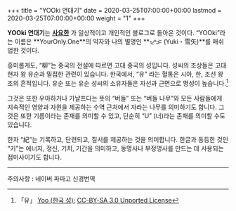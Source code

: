 +++
title = "YOOki 연대기"
date = 2020-03-25T07:00:00+00:00
lastmod = 2020-03-25T07:00:00+00:00
weight = "1"
+++

**<span lang="en-ph">YOOki</span> 연대기**는 __[사요한](https://YourOnly.One)__ 가 일상적이고 개인적인 블로그로 돌아온 것이다. <q><span lang="en-ph">YOOki</span></q>라는 이름은 **<span lang="en-ph">YourOnly.One</span>**의 약자와 나의 별명인 **<span lang="tl-Tglg">ᜌᜓᜃᜒ</span> (<span lang="ja-latn">Yuki</span><span lang="ja">・雪矢</span>)**를 매쉬업한 것이다.

흥미롭게도, <q lang="zh">柳</q>는 중국의 전설에 따르면 고대 중국의 성입니다. 성씨의 조상들은 고대 현자 왕 유순과 밀접한 관련이 있습니다. 한국에서, <q lang="ko">유</q> 라는 혈통은 시아, 한, 조선 왕조의 흔적입니다. 유순 또는 유순 성씨의 소유자들은 자선과 근면으로 명성이 높습니다.[^유]

그것은 또한 우아하거나 가냘프다는 뜻의 <q>버들</q> 또는 <q>버들 나무</q>와 모든 사람들에게 지속적인 영양과 자원을 제공하는 수역 근처에서 자라는 나무를 의미하기도 합니다. 그것은 또한 기름이라는 존재를 의미할 수 있고, 단순히 <q lang="en">U</q> (너)라는 존재를 의미할 수도 있습니다.

[^유]: 「유」 [Yoo (한국 성)](https://en.wikipedia.org/wiki/Yoo_(Korean_surname)); [CC-BY-SA 3.0 Unported License](https://en.wikipedia.org/wiki/Wikipedia:Text_of_Creative_Commons_Attribution-ShareAlike_3.0_Unported_License)

한자 <q lang="zh">紀</q>는 기록하고, 단련되고, 질서를 제공하는 것을 의미합니다. 한글과 동등한 것인 <q lang="ko">키</q>는 에너지, 정신, 기치, 기간을 의미하고, 동명사나 부정명사를 만드는 데 사용되는 접미사이기도 합니다.

---

주의사항 : 네이버 파파고 신경번역
